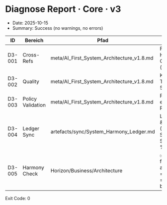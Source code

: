 # Diagnose Report · Core · v3

- Date: 2025-10-15
- Summary: Success (no warnings, no errors)

| ID | Bereich | Pfad | Befund | Severity | Fixbarkeit |
| --- | --- | --- | --- | --- | --- |
| D3-001 | Cross-Refs | meta/AI_First_System_Architecture_v1.8.md | Frontmatter verlinkt Horizon, Business Case und Ledger (v1.8) | info | n/a |
| D3-002 | Quality | meta/AI_First_System_Architecture_v1.8.md | Keine offenen TODO-Marker (> 5) gefunden | info | n/a |
| D3-003 | Policy Validation | meta/AI_First_System_Architecture_v1.8.md | Policy-Block enthält ≥ 7 gültige Regeln | info | n/a |
| D3-004 | Ledger Sync | artefacts/sync/System_Harmony_Ledger.md | Ledger vorhanden & Kernmetriken (Version Sync, System Harmony Score, Policy Valid %) grün | info | n/a |
| D3-005 | Harmony Check | Horizon/Business/Architecture | ✅ Harmony Check: freeze v1.8 aktiv, architecture.version == horizon.version == business.version | info | n/a |

Exit Code: 0
